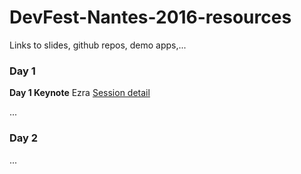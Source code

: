 # DevFest-Nantes-2016-resources

Links to slides, github repos, demo apps,...

### Day 1

**Day 1 Keynote**
Ezra
[Session detail](https://devfest.gdgnantes.com/session.html?id=1)

...

### Day 2

...
